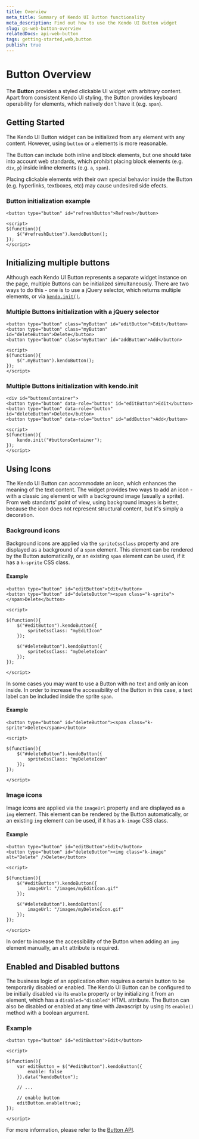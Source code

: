 ```yaml
---
title: Overview
meta_title: Summary of Kendo UI Button functionality
meta_description: Find out how to use the Kendo UI Button widget
slug: gs-web-button-overview
relatedDocs: api-web-button
tags: getting-started,web,button
publish: true
---
```


# Button Overview

The **Button** provides a styled clickable UI widget with arbitrary content.
Apart from consistent Kendo UI styling, the Button provides keyboard operability for elements, which natively don't have it (e.g. `span`).

## Getting Started

The Kendo UI Button widget can be initialized from any element with any content. However, using `button` or `a` elements is more reasonable.

The Button can include both inline and block elements, but one should take into account web standards, which prohibit placing block elements (e.g. `div`, `p`) inside inline elements (e.g. `a`, `span`).

Placing clickable elements with their own special behavior inside the Button (e.g. hyperlinks, textboxes, etc) may cause undesired side efects.

### Button initialization example

    <button type="button" id="refreshButton">Refresh</button>
	
	<script>
	$(function(){
		$("#refreshButton").kendoButton();
	});
	</script>


## Initializing multiple buttons

Although each Kendo UI Button represents a separate widget instance on the page, multiple Buttons can be initialized simultaneously.
There are two ways to do this - one is to use a jQuery selector, which returns multiple elements, or via [`kendo.init()`](/api/framework/kendo#methods-init).

### Multiple Buttons initialization with a jQuery selector

    <button type="button" class="myButton" id="editButton">Edit</button>
    <button type="button" class="myButton" id="deleteButton">Delete</button>
	<button type="button" class="myButton" id="addButton">Add</button>
	
	<script>
	$(function(){
		$(".myButton").kendoButton();
	});
	</script>

### Multiple Buttons initialization with kendo.init

	<div id="buttonsContainer">
    <button type="button" data-role="button" id="editButton">Edit</button>
    <button type="button" data-role="button" id="deleteButton">Delete</button>
	<button type="button" data-role="button" id="addButton">Add</button>
	
	<script>
	$(function(){
		kendo.init("#buttonsContainer");
	});
	</script>

## Using Icons

The Kendo UI Button can accommodate an icon, which enhances the meaning of the text content.
The widget provides two ways to add an icon - with a classic `img` element or with a background image (usually a sprite).
From web standarts' point of view, using background images is better, because the icon does not represent structural content, but it's simply a decoration.

### Background icons

Background icons are applied via the `spriteCssClass` property and are displayed as a background of a `span` element.
This element can be rendered by the Button automatically, or an existing `span` element can be used, if it has a `k-sprite` CSS class.

#### Example

	<button type="button" id="editButton">Edit</button>
	<button type="button" id="deleteButton"><span class="k-sprite"></span>Delete</button>
	
	<script>
	
	$(function(){
		$("#editButton").kendoButton({
			spriteCssClass: "myEditIcon"
		});
		
		$("#deleteButton").kendoButton({
			spriteCssClass: "myDeleteIcon"
		});
	});
	
	</script>

In some cases you may want to use a Button with no text and only an icon inside.
In order to increase the accessibility of the Button in this case, a text label can be included inside the sprite `span`.

#### Example

	<button type="button" id="deleteButton"><span class="k-sprite">Delete</span></button>
	
	<script>
	
	$(function(){
		$("#deleteButton").kendoButton({
			spriteCssClass: "myDeleteIcon"
		});
	});
	
	</script>

### Image icons

Image icons are applied via the `imageUrl` property and are displayed as a `img` element.
This element can be rendered by the Button automatically, or an existing `img` element can be used, if it has a `k-image` CSS class.

#### Example

	<button type="button" id="editButton">Edit</button>
	<button type="button" id="deleteButton"><img class="k-image" alt="Delete" />Delete</button>
	
	<script>
	
	$(function(){
		$("#editButton").kendoButton({
			imageUrl: "/images/myEditIcon.gif"
		});
		
		$("#deleteButton").kendoButton({
			imageUrl: "/images/myDeleteIcon.gif"
		});
	});
	
	</script>

In order to increase the accessibility of the Button when adding an `img` element manually, an `alt` attribute is required.

## Enabled and Disabled buttons

The business logic of an application often requires a certain button to be temporarily disabled or enabled.
The Kendo UI Button can be configured to be initially disabled via its `enable` property or by initializing it from an element, which has a `disabled="disabled"` HTML attribute.
The Button can also be disabled or enabled at any time with Javascript by using its `enable()` method with a boolean argument.

### Example

	<button type="button" id="editButton">Edit</button>
	
	<script>
	
	$(function(){
		var editButton = $("#editButton").kendoButton({
			enable: false
		}).data("kendoButton");
		
		// ...
		
		// enable button
		editButton.enable(true);
	});
	
	</script>

For more information, please refer to the [Button API](/api/web/button/).